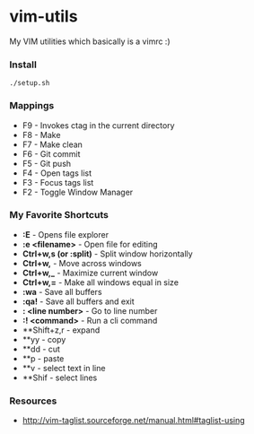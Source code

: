 # vim-utils
My VIM utilities which basically is a vimrc :)

### Install 

    ./setup.sh

### Mappings
*   F9  - Invokes ctag in the current directory
*   F8  - Make
*   F7  - Make clean
*   F6  - Git commit
*   F5  - Git push
*   F4  - Open tags list
*   F3  - Focus tags list
*   F2  - Toggle Window Manager

### My Favorite Shortcuts
*   **:E**                          - Opens file explorer
*   **:e \<filename\>**             - Open file for editing
*   **Ctrl+w,s (or :split)**        - Split window horizontally
*   **Ctrl+w,<arrows>**             - Move across windows
*   **Ctrl+w,\_**                    - Maximize current window
*   **Ctrl+w,=**                    - Make all windows equal in size
*   **:wa**                         - Save all buffers
*   **:qa!**                        - Save all buffers and exit
*   **: \<line number\>**           - Go to line number
*   **:! \<command\>**                - Run a cli command
*   **Shift+z,r                     - expand
*   **yy                            - copy
*   **dd                            - cut
*   **p                             - paste
*   **v                             - select text in line
*   **Shif                          - select lines

### Resources
*   http://vim-taglist.sourceforge.net/manual.html#taglist-using
